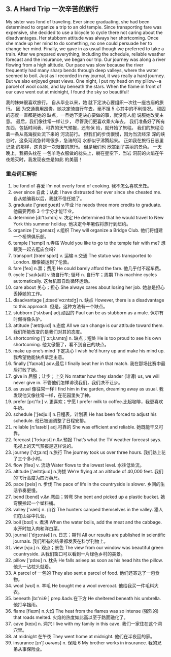 
## 3. A Hard Trip 一次辛苦的旅行

My sister was fond of traveling. Ever since graduating, she had been determined to organize a trip to an old temple. Since transporting fare was expensive, she decided to use a bicycle to cycle there not caring about the disadvantages. Her stubborn attitude was always her shortcoming. Once she made up her mind to do something, no one could persuade her to change her mind. Finally, we gave in as usual though we preferred to take a train. After we prepared everything, including the schedule, reliable weather forecast and the insurance, we began our trip. Our journey was along a river flowing from a high altitude. Our pace was slow because the river frequently had many sharp bends through deep valleys, where the water seemed to boil. Just as I recorded in my journal, it was really a hard journey. But we also enjoyed great views. One night, I put my head on my pillow--a parcel of wool coats, and lay beneath the stars. When the flame in front of our cave went out at midnight, I found the sky so beautiful!

我的妹妹很喜欢旅行。
自从毕业以来，她 就下定决心要组织一次往一座古庙的旅行。
因 为交通费用昂贵，她决定骑自行车去，毫不担 5 心其中的不利情况。
顽固的态度一直都是她的 缺点，一旦她下定决心要做的事，就没有人能 说服她改变主意。
最后，我们像往常一样让步， 尽管我们更喜欢乘火车去。
我们准备好了所有 东西，包括时间表、可靠的天气预报，还有保 险，就开始了旅程。
我们的旅程沿着一条从高海拔处流下来的 河流前行。
但我们的步伐很慢，因为当流经深 深的峡谷时，这条河流急转弯很多，急湍的河 水都似乎沸腾起来。
正如我在旅行日志里记录 的那样，这真是一次艰苦的旅行。
但是我们也 欣赏到了美丽的景色。
一天晚上，我把头枕在 一包羊毛衣服做的枕头上，躺在星空下，当岩 洞前的火焰在午夜熄灭时，我发现夜空是如此 的美丽！

### 重点词汇解析

1. be fond of 喜爱 I’m not overly fond of cooking. 我不怎么喜欢烹饪。
2. ever since 自此；从此 I have distrusted her ever since she cheated me. 自从她骗我以后，我就不信任她了。
3. graduate ['grædʒʊeɪt] v.毕业 He needs three more credits to graduate. 他需要再修 3 个学分才能毕业。
4. determine [dɪ'tɜ:mɪn] v. 决定 He determined that he would travel to New York this summer holiday. 他决定今年暑假将旅行到纽约。
5. organize ['ɔ:gənaɪz] v.组织 They will organize a Bridge Club. 他们将组建一个桥牌俱乐部。
6. temple ['templ] n.寺庙 Would you like to go to the temple fair with me? 想跟我一起去逛庙会吗?
7. transport [træn'spɔ:t] v. 运输 n.交通 The statue was transported to London. 雕像被运到了伦敦。
8. fare [feə] n.票；费用 He could barely afford the fare. 他几乎付不起车费。
9. cycle ['saɪk(ə)l] v.骑自行车; 循环 n. 自行车；周期 This machine cycles automatically. 这台机器自动循环运动。
10. care about 关心；担心 She always cares about losing her job. 她总是担心丢掉她的工作。
11. disadvantage [‚dɪsəd'vɑ:ntɪdʒ] n. 缺点 However, there is a disadvantage to this approach. 但是，这种方法有一个缺点。
12. stubborn ['stʌbən] adj.顽固的 Paul can be as stubborn as a mule. 保尔有时倔得像头驴。
13. attitude ['ætɪtju:d] n.态度 All we can change is our attitude toward them. 我们所能改变的是我们对其的态度。
14. shortcoming ['ʃ ɔ:t‚kʌmɪŋ] n. 缺点；短处 He is too proud to see his own shortcoming. 他太傲慢了，看不到自己的缺点。
15. make up one’s mind 下定决心 I wish he’d hurry up and make his mind up. 我希望他能快点拿定主意。
16. finally ['faɪnəlɪ] adv.最后 I finally beat her in that match. 我在那场比赛中最后打败了她。
17. give in 屈服；让步；上交 No matter how they slander (诽谤) us, we will never give in. 不管他们怎样诽谤我们，我们决不让步。
18. as usual 像往常一样 I find him in the garden, dreaming away as usual. 我发现他又像往常一样，在花园里失了神。
19. prefer [prɪ'fɜ:] v. 更喜欢；宁愿 I prefer milk to coffee.比起咖啡，我更喜欢牛奶。
20. schedule ['ʃedju:l] n.日程表，计划表 He has been forced to adjust his schedule. 他已被迫调整了日程安排。
21. reliable [rɪ'laɪəbl] adj.可靠的 She was efficient and reliable. 她既能干又可靠。
22. forecast ['fɔ:ka:st] n.&v.预报 That’s what the TV weather forecast says. 电视上的天气预报是这样说的。
23. journey ['dʒɜ:nɪ] n.旅行 The journey took us over three hours. 我们路上花了三个多小时。
24. flow [fləʊ] v. 流动 Water flows to the lowest level. 水往低处流。
25. altitude ['æltɪtju:d] n.海拔 We’re flying at an altitude of 40,000 feet. 我们的飞行高度为四万英尺。
26. pace [peis] n. 步伐 The pace of life in the countryside is slower. 乡间的生活节奏更慢。
27. bend [bend] v.&n.弯曲；转弯 She bent and picked up a plastic bucket. 她弯腰拎起一个塑料桶。
28. valley ['vælɪ] n. 山谷 The hunters camped themselves in the valley. 猎人们在山谷中扎营。
29. boil [bɒɪl] v. 煮沸 When the water boils, add the meat and the cabbage. 水开时加入肉和洋白菜。
30. journal ['dʒɜ:n(ə)l] n. 日志；期刊 All our results are published in scientific journals. 我们所有的结果都发表在科学刊物上。
31. view [vju:] n. 观点；景色 The view from our window was beautiful green countryside. 从我们窗口可以看到一片绿色乡村的美景。
32. pillow ['pɪləʊ] n. 枕头 He falls asleep as soon as his head hits the pillow. 他头一沾枕头就着。
33. A parcel of 一包的 They also sent a parcel of food. 他们还寄送了一包食物。
34. wool [wʊl] n. 羊毛 He bought me a wool overcoat. 他给我买一件毛料大衣。
35. beneath [bɪ'ni:θ ] prep.&adv.在下方 He sheltered beneath his umbrella. 他打伞挡雨。
36. flame [fleɪm] n.火焰 The heat from the flames was so intense (强烈的) that roads melted. 火焰的热度如此高以至于路面融化了。
37. cave [keɪv] n. 洞穴 I live with my family in this cave. 我们一家住在这个洞穴里。
38. at midnight 在午夜 They went home at midnight. 他们在半夜回的家。
39. insurance [ɪn'ʃ ʊərəns] n. 保险 6 My brother works in insurance. 我的兄弟从事保险业。
